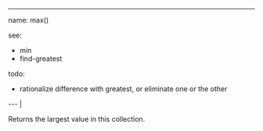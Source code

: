 ---

name: max()

see:
-   min
-   find-greatest

todo:
-   rationalize difference with greatest, or eliminate one or the other

--- |

Returns the largest value in this collection.

